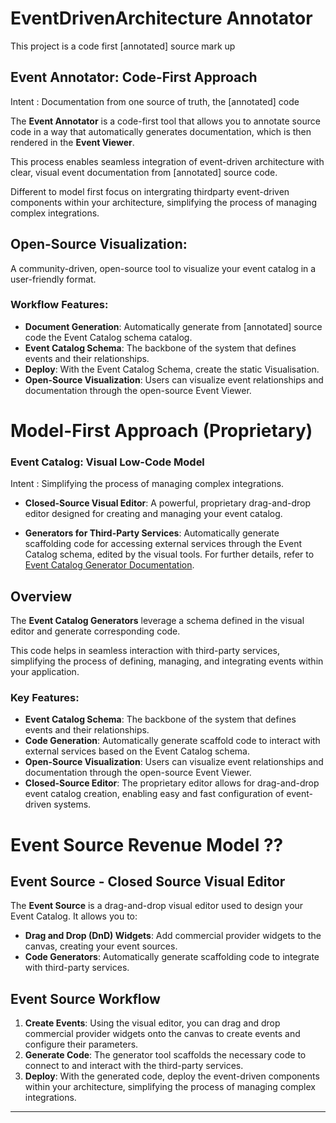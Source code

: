 # EventDrivenArchitecture **Annotator**
This project is a code first [annotated] source mark up 

## Event Annotator: **Code-First Approach**

Intent : Documentation from one source of truth, the [annotated] code

The **Event Annotator** is a code-first tool that allows you to annotate source code in a way that automatically generates documentation, which is then rendered in the **Event Viewer**. 

This process enables seamless integration of event-driven architecture with clear, visual event documentation from [annotated] source code.

Different to model first focus on intergrating thirdparty event-driven components within your architecture, simplifying the process of managing complex integrations.

## **Open-Source Visualization**: 
  A community-driven, open-source tool to visualize your event catalog in a user-friendly format.

### Workflow Features:
- **Document Generation**: Automatically generate from [annotated] source code the Event Catalog schema catalog.
- **Event Catalog Schema**: The backbone of the system that defines events and their relationships.
- **Deploy**: With the Event Catalog Schema,  create the static Visualisation.
- **Open-Source Visualization**: Users can visualize event relationships and documentation through the open-source Event Viewer.
 
# **Model-First Approach** (Proprietary)

### Event Catalog: Visual Low-Code Model

Intent : Simplifying the process of managing complex integrations.

- **Closed-Source Visual Editor**:
  A powerful, proprietary drag-and-drop editor designed for creating and managing your event catalog.

- **Generators for Third-Party Services**:
  Automatically generate scaffolding code for accessing external services through the Event Catalog schema, edited by the visual tools. For further details, refer to [Event Catalog Generator Documentation](https://www.eventcatalog.dev/docs/development/plugins/generators).

## **Overview**

The **Event Catalog Generators** leverage a schema defined in the visual editor and generate corresponding code. 

This code helps in seamless interaction with third-party services, simplifying the process of defining, managing, and integrating events within your application.

### Key Features:
- **Event Catalog Schema**: The backbone of the system that defines events and their relationships.
- **Code Generation**: Automatically generate scaffold code to interact with external services based on the Event Catalog schema.
- **Open-Source Visualization**: Users can visualize event relationships and documentation through the open-source Event Viewer.
- **Closed-Source Editor**: The proprietary editor allows for drag-and-drop event catalog creation, enabling easy and fast configuration of event-driven systems.

# Event Source Revenue Model ??

## **Event Source - Closed Source Visual Editor**

The **Event Source** is a drag-and-drop visual editor used to design your Event Catalog. It allows you to:
- **Drag and Drop (DnD) Widgets**: Add commercial provider widgets to the canvas, creating your event sources.
- **Code Generators**: Automatically generate scaffolding code to integrate with third-party services.

## **Event Source Workflow**

1. **Create Events**: Using the visual editor, you can drag and drop commercial provider widgets onto the canvas to create events and configure their parameters.
2. **Generate Code**: The generator tool scaffolds the necessary code to connect to and interact with the third-party services.
3. **Deploy**: With the generated code, deploy the event-driven components within your architecture, simplifying the process of managing complex integrations.

---
